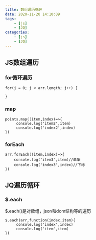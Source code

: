 ```yaml
---
title: 数组遍历循环
date: 2020-11-20 14:10:09
tags: 
    - [js]
    - [JQ]
categories: 
    - [js]
    - [JQ]
---
```

## JS数组遍历
### for循环遍历
```
for(j = 0; j < arr.length; j++) {
   
}
```
### map
```
points.map((item,index)=>{
     console.log('item2',item)
     console.log('index2',index)
})
```

### forEach
```
arr.forEach((item,index)=>{
    console.log('item3',item)//单条
    console.log('index3',index)//下标
})
```
## JQ遍历循环
### $.each
$.each()是对数组，json和dom结构等的遍历
```
$.each(arr,function(index,item){
     console.log('index',index)
     console.log('item',item)
})
```

